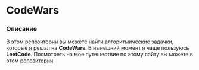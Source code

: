 # CodeWars
### Описание
В этом репозитории вы можете найти алгоритмические задачки, которые я решал на **CodeWars**. В нынешний момент я чаще пользуюсь **LeetCode**. Посмотреть на мое путешествие по этому сайту вы можете в этом [репозитории](https://github.com/GlukhoedovNikita/LeetCode).
